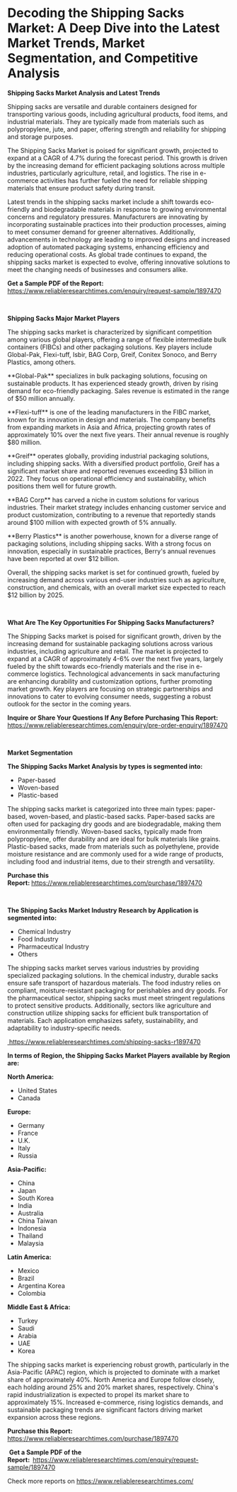 <p><h1>Decoding the Shipping Sacks Market: A Deep Dive into the Latest Market Trends, Market Segmentation, and Competitive Analysis</h1></p><p><strong>Shipping Sacks Market Analysis and Latest Trends</strong></p>
<p><p>Shipping sacks are versatile and durable containers designed for transporting various goods, including agricultural products, food items, and industrial materials. They are typically made from materials such as polypropylene, jute, and paper, offering strength and reliability for shipping and storage purposes. </p><p>The Shipping Sacks Market is poised for significant growth, projected to expand at a CAGR of 4.7% during the forecast period. This growth is driven by the increasing demand for efficient packaging solutions across multiple industries, particularly agriculture, retail, and logistics. The rise in e-commerce activities has further fueled the need for reliable shipping materials that ensure product safety during transit.</p><p>Latest trends in the shipping sacks market include a shift towards eco-friendly and biodegradable materials in response to growing environmental concerns and regulatory pressures. Manufacturers are innovating by incorporating sustainable practices into their production processes, aiming to meet consumer demand for greener alternatives. Additionally, advancements in technology are leading to improved designs and increased adoption of automated packaging systems, enhancing efficiency and reducing operational costs. As global trade continues to expand, the shipping sacks market is expected to evolve, offering innovative solutions to meet the changing needs of businesses and consumers alike.</p></p>
<p><strong>Get a Sample PDF of the Report:&nbsp;</strong> <a href="https://www.reliableresearchtimes.com/enquiry/request-sample/1897470?utm_campaign=2009&utm_medium=2&utm_source=Github&utm_content=ia&utm_term=05042025&utm_id=shipping-sacks">https://www.reliableresearchtimes.com/enquiry/request-sample/1897470</a></p>
<p>&nbsp;</p>
<p><strong>Shipping Sacks Major Market Players</strong></p>
<p><p>The shipping sacks market is characterized by significant competition among various global players, offering a range of flexible intermediate bulk containers (FIBCs) and other packaging solutions. Key players include Global-Pak, Flexi-tuff, Isbir, BAG Corp, Greif, Conitex Sonoco, and Berry Plastics, among others.</p><p>**Global-Pak** specializes in bulk packaging solutions, focusing on sustainable products. It has experienced steady growth, driven by rising demand for eco-friendly packaging. Sales revenue is estimated in the range of $50 million annually.</p><p>**Flexi-tuff** is one of the leading manufacturers in the FIBC market, known for its innovation in design and materials. The company benefits from expanding markets in Asia and Africa, projecting growth rates of approximately 10% over the next five years. Their annual revenue is roughly $80 million.</p><p>**Greif** operates globally, providing industrial packaging solutions, including shipping sacks. With a diversified product portfolio, Greif has a significant market share and reported revenues exceeding $3 billion in 2022. They focus on operational efficiency and sustainability, which positions them well for future growth.</p><p>**BAG Corp** has carved a niche in custom solutions for various industries. Their market strategy includes enhancing customer service and product customization, contributing to a revenue that reportedly stands around $100 million with expected growth of 5% annually.</p><p>**Berry Plastics** is another powerhouse, known for a diverse range of packaging solutions, including shipping sacks. With a strong focus on innovation, especially in sustainable practices, Berry's annual revenues have been reported at over $12 billion.</p><p>Overall, the shipping sacks market is set for continued growth, fueled by increasing demand across various end-user industries such as agriculture, construction, and chemicals, with an overall market size expected to reach $12 billion by 2025.</p></p>
<p>&nbsp;</p>
<p><strong>What Are The Key Opportunities For Shipping Sacks Manufacturers?</strong></p>
<p><p>The Shipping Sacks market is poised for significant growth, driven by the increasing demand for sustainable packaging solutions across various industries, including agriculture and retail. The market is projected to expand at a CAGR of approximately 4-6% over the next five years, largely fueled by the shift towards eco-friendly materials and the rise in e-commerce logistics. Technological advancements in sack manufacturing are enhancing durability and customization options, further promoting market growth. Key players are focusing on strategic partnerships and innovations to cater to evolving consumer needs, suggesting a robust outlook for the sector in the coming years.</p></p>
<p><strong>Inquire or Share Your Questions If Any Before Purchasing This Report:</strong> <a href="https://www.reliableresearchtimes.com/enquiry/pre-order-enquiry/1897470?utm_campaign=2009&utm_medium=2&utm_source=Github&utm_content=ia&utm_term=05042025&utm_id=shipping-sacks">https://www.reliableresearchtimes.com/enquiry/pre-order-enquiry/1897470</a></p>
<p>&nbsp;</p>
<p><strong>Market Segmentation</strong></p>
<p><strong>The Shipping Sacks Market Analysis by types is segmented into:</strong></p>
<p><ul><li>Paper-based</li><li>Woven-based</li><li>Plastic-based</li></ul></p>
<p><p>The shipping sacks market is categorized into three main types: paper-based, woven-based, and plastic-based sacks. Paper-based sacks are often used for packaging dry goods and are biodegradable, making them environmentally friendly. Woven-based sacks, typically made from polypropylene, offer durability and are ideal for bulk materials like grains. Plastic-based sacks, made from materials such as polyethylene, provide moisture resistance and are commonly used for a wide range of products, including food and industrial items, due to their strength and versatility.</p></p>
<p><strong>Purchase this Report:&nbsp;</strong><a href="https://www.reliableresearchtimes.com/purchase/1897470?utm_campaign=2009&utm_medium=2&utm_source=Github&utm_content=ia&utm_term=05042025&utm_id=shipping-sacks">https://www.reliableresearchtimes.com/purchase/1897470</a></p>
<p>&nbsp;</p>
<p><strong>The Shipping Sacks Market Industry Research by Application is segmented into:</strong></p>
<p><ul><li>Chemical Industry</li><li>Food Industry</li><li>Pharmaceutical Industry</li><li>Others</li></ul></p>
<p><p>The shipping sacks market serves various industries by providing specialized packaging solutions. In the chemical industry, durable sacks ensure safe transport of hazardous materials. The food industry relies on compliant, moisture-resistant packaging for perishables and dry goods. For the pharmaceutical sector, shipping sacks must meet stringent regulations to protect sensitive products. Additionally, sectors like agriculture and construction utilize shipping sacks for efficient bulk transportation of materials. Each application emphasizes safety, sustainability, and adaptability to industry-specific needs.</p></p>
<p><a href="https://www.reliableresearchtimes.com/shipping-sacks-r1897470?utm_campaign=2009&utm_medium=2&utm_source=Github&utm_content=ia&utm_term=05042025&utm_id=shipping-sacks">&nbsp;https://www.reliableresearchtimes.com/shipping-sacks-r1897470</a></p>
<p><strong>In terms of Region, the Shipping Sacks Market Players available by Region are:</strong></p>
<p>
    <p> <strong> North America: </strong>
        <ul>
            <li>United States</li>
            <li>Canada</li>
        </ul>
        </p> 
    <p> <strong> Europe: </strong>
        <ul>
            <li>Germany</li>
            <li>France</li>
            <li>U.K.</li>
            <li>Italy</li>
            <li>Russia</li>
        </ul>
        </p> 
    <p> <strong> Asia-Pacific: </strong>
        <ul>
            <li>China</li>
            <li>Japan</li>
            <li>South Korea</li>
            <li>India</li>
            <li>Australia</li>
            <li>China Taiwan</li>
            <li>Indonesia</li>
            <li>Thailand</li>
            <li>Malaysia</li>
        </ul>
        </p> 
    <p> <strong> Latin America: </strong>
        <ul>
            <li>Mexico</li>
            <li>Brazil</li>
            <li>Argentina Korea</li>
            <li>Colombia</li>
        </ul>
        </p> 
    <p> <strong> Middle East & Africa: </strong>
        <ul>
            <li>Turkey</li>
            <li>Saudi</li>
            <li>Arabia</li>
            <li>UAE</li>
            <li>Korea</li>
        </ul>
    </p>
    </p>
<p><p>The shipping sacks market is experiencing robust growth, particularly in the Asia-Pacific (APAC) region, which is projected to dominate with a market share of approximately 40%. North America and Europe follow closely, each holding around 25% and 20% market shares, respectively. China's rapid industrialization is expected to propel its market share to approximately 15%. Increased e-commerce, rising logistics demands, and sustainable packaging trends are significant factors driving market expansion across these regions.</p></p>
<p><strong>Purchase this Report: </strong><a href="https://www.reliableresearchtimes.com/purchase/1897470?utm_campaign=2009&utm_medium=2&utm_source=Github&utm_content=ia&utm_term=05042025&utm_id=shipping-sacks">https://www.reliableresearchtimes.com/purchase/1897470</a></p>
<p>&nbsp;<strong>Get a Sample PDF of the Report:&nbsp;&nbsp;</strong><a href="https://www.reliableresearchtimes.com/enquiry/request-sample/1897470?utm_campaign=2009&utm_medium=2&utm_source=Github&utm_content=ia&utm_term=05042025&utm_id=shipping-sacks">https://www.reliableresearchtimes.com/enquiry/request-sample/1897470</a></p>
<p><strong></strong></p>
<p>Check more reports on <a href="https://www.reliableresearchtimes.com/?utm_campaign=2009&utm_medium=2&utm_source=Github&utm_content=ia&utm_term=05042025&utm_id=shipping-sacks">https://www.reliableresearchtimes.com/</a></p>